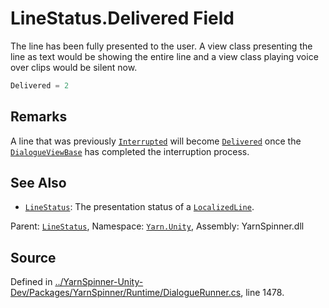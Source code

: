 # LineStatus.Delivered Field

The line has been fully presented to the user. A view class
presenting the line as text would be showing the entire line
and a view class playing voice over clips would be silent now.


```csharp
Delivered = 2
```
## Remarks

A line that was previously [`Interrupted`](/api/csharp/yarn.unity/linestatus.interrupted.md)
will become [`Delivered`](/api/csharp/yarn.unity/linestatus.delivered.md) once the [`DialogueViewBase`](/api/csharp/yarn.unity/dialogueviewbase.md) has completed the interruption
process.




## See Also
* [`LineStatus`](/api/csharp/yarn.unity/linestatus.md): 
The presentation status of a [`LocalizedLine`](/api/csharp/yarn.unity/localizedline.md).

<div class="class-metadata">

Parent: [`LineStatus`](/api/csharp/yarn.unity/linestatus.md), Namespace: [`Yarn.Unity`](/api/csharp/yarn.unity/README.md), Assembly: YarnSpinner.dll
</div>

## Source
Defined in [../YarnSpinner-Unity-Dev/Packages/YarnSpinner/Runtime/DialogueRunner.cs](https://github.com/YarnSpinnerTool/YarnSpinner-Unity//blob/develop/Runtime/DialogueRunner.cs#L1478), line 1478.
